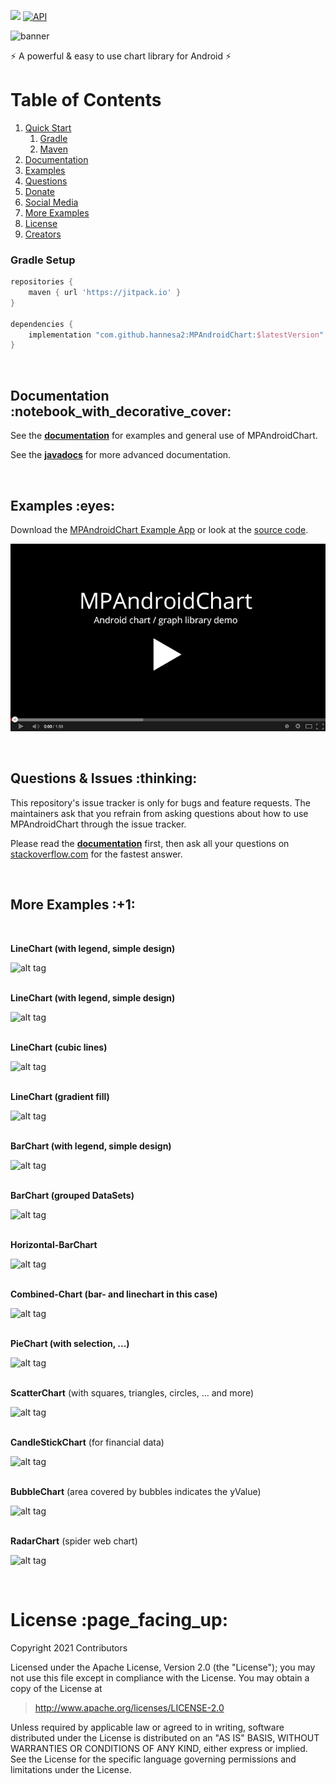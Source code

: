 [![](https://jitpack.io/v/hannesa2/MPAndroidChart.svg)](https://jitpack.io/#hannesa2/MPAndroidChart)
[![API](https://img.shields.io/badge/API-14%2B-green.svg?style=flat)](https://android-arsenal.com/api?level=14)

![banner](https://raw.github.com/PhilJay/MPChart/master/design/feature_graphic_smaller.png)

:zap: A powerful & easy to use chart library for Android :zap:

# Table of Contents
1. [Quick Start](#quick-start)
    1. [Gradle](#gradle-setup)
    1. [Maven](#maven-setup)
1. [Documentation](#documentation)
1. [Examples](#examples)
1. [Questions](#report)
1. [Donate](#donate)
1. [Social Media](#social)
1. [More Examples](#more-examples)
1. [License](#licence)
1. [Creators](#creators)

### Gradle Setup

```gradle
repositories {
    maven { url 'https://jitpack.io' }
}

dependencies {
    implementation "com.github.hannesa2:MPAndroidChart:$latestVersion"
}
```

<br/>

<h2 id="documentation">Documentation :notebook_with_decorative_cover:</h2>

See the [**documentation**](https://weeklycoding.com/mpandroidchart/) for examples and general use of MPAndroidChart.

See the [**javadocs**](https://jitpack.io/com/github/PhilJay/MPAndroidChart/v3.1.0/javadoc/) for more advanced documentation.

<br/>

<h2 id="examples">Examples :eyes:</h2>

Download the [MPAndroidChart Example App](https://play.google.com/store/apps/details?id=com.xxmassdeveloper.mpchartexample) or look at the [source code](https://github.com/PhilJay/MPAndroidChart/tree/master/MPChartExample).

[![ScreenShot](https://github.com/PhilJay/MPAndroidChart/blob/master/design/video_thumbnail.png)](https://www.youtube.com/watch?v=ufaK_Hd6BpI)

<br/>

<h2 id="report">Questions & Issues :thinking:</h2>

This repository's issue tracker is only for bugs and feature requests. The maintainers ask that you refrain from asking questions about how to use MPAndroidChart through the issue tracker.

Please read the [**documentation**](https://weeklycoding.com/mpandroidchart/) first, then ask all your questions on [stackoverflow.com](https://stackoverflow.com/questions/tagged/mpandroidchart) for the fastest answer.

<br/>

<h2 id="more-examples">More Examples :+1:</h2>

<br/>

**LineChart (with legend, simple design)**

![alt tag](https://raw.github.com/PhilJay/MPChart/master/screenshots/simpledesign_linechart4.png)
<br/><br/>

**LineChart (with legend, simple design)**

![alt tag](https://raw.github.com/PhilJay/MPChart/master/screenshots/simpledesign_linechart3.png)
<br/><br/>

**LineChart (cubic lines)**

![alt tag](https://raw.github.com/PhilJay/MPChart/master/screenshots/cubiclinechart.png)
<br/><br/>

**LineChart (gradient fill)**

![alt tag](https://raw.github.com/PhilJay/MPAndroidChart/master/screenshots/line_chart_gradient.png)
<br/><br/>

**BarChart (with legend, simple design)**

![alt tag](https://raw.github.com/PhilJay/MPChart/master/screenshots/simpledesign_barchart3.png)
<br/><br/>

**BarChart (grouped DataSets)**

![alt tag](https://raw.github.com/PhilJay/MPChart/master/screenshots/groupedbarchart.png)
<br/><br/>

**Horizontal-BarChart**

![alt tag](https://raw.github.com/PhilJay/MPChart/master/screenshots/horizontal_barchart.png)
<br/><br/>

**Combined-Chart (bar- and linechart in this case)**

![alt tag](https://raw.github.com/PhilJay/MPChart/master/screenshots/combined_chart.png)
<br/><br/>

**PieChart (with selection, ...)**

![alt tag](https://raw.github.com/PhilJay/MPAndroidChart/master/screenshots/simpledesign_piechart1.png)
<br/><br/>

**ScatterChart** (with squares, triangles, circles, ... and more)

![alt tag](https://raw.github.com/PhilJay/MPAndroidChart/master/screenshots/scatterchart.png)
<br/><br/>

**CandleStickChart** (for financial data)

![alt tag](https://raw.github.com/PhilJay/MPAndroidChart/master/screenshots/candlestickchart.png)
<br/><br/>

**BubbleChart** (area covered by bubbles indicates the yValue)

![alt tag](https://raw.github.com/PhilJay/MPAndroidChart/master/screenshots/bubblechart.png)
<br/><br/>

**RadarChart** (spider web chart)

![alt tag](https://raw.github.com/PhilJay/MPAndroidChart/master/screenshots/radarchart.png)

<br/>

<h1 id="license">License :page_facing_up:</h1>

Copyright 2021 Contributors

Licensed under the Apache License, Version 2.0 (the "License");
you may not use this file except in compliance with the License.
You may obtain a copy of the License at

> http://www.apache.org/licenses/LICENSE-2.0

Unless required by applicable law or agreed to in writing, software
distributed under the License is distributed on an "AS IS" BASIS,
WITHOUT WARRANTIES OR CONDITIONS OF ANY KIND, either express or implied.
See the License for the specific language governing permissions and
limitations under the License.

<br/>